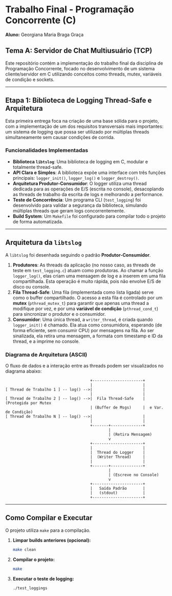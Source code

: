 # Trabalho Final - Programação Concorrente (C)

**Aluno:** Georgiana Maria Braga Graça

## Tema A: Servidor de Chat Multiusuário (TCP)

Este repositório contém a implementação do trabalho final da disciplina de Programação Concorrente, focado no desenvolvimento de um sistema cliente/servidor em C utilizando conceitos como threads, mutex, variáveis de condição e sockets.

---

## Etapa 1: Biblioteca de Logging Thread-Safe e Arquitetura

Esta primeira entrega foca na criação de uma base sólida para o projeto, com a implementação de um dos requisitos transversais mais importantes: um sistema de logging que possa ser utilizado por múltiplas threads simultaneamente sem causar condições de corrida.

### Funcionalidades Implementadas

* **Biblioteca `libtslog`**: Uma biblioteca de logging em C, modular e totalmente thread-safe.
* **API Clara e Simples**: A biblioteca expõe uma interface com três funções principais: `logger_init()`, `logger_log()` e `logger_destroy()`.
* **Arquitetura Produtor-Consumidor**: O logger utiliza uma thread dedicada para as operações de E/S (escrita no console), desacoplando as threads de trabalho da escrita de logs e melhorando a performance.
* **Teste de Concorrência**: Um programa CLI (`test_logging`) foi desenvolvido para validar a segurança da biblioteca, simulando múltiplas threads que geram logs concorrentemente.
* **Build System**: Um `Makefile` foi configurado para compilar todo o projeto de forma automatizada.

---

## Arquitetura da `libtslog`

A `libtslog` foi desenhada seguindo o padrão **Produtor-Consumidor**.

1.  **Produtores**: As threads da aplicação (no nosso caso, as threads de teste em `test_logging.c`) atuam como produtoras. Ao chamar a função `logger_log()`, elas criam uma mensagem de log e a inserem em uma fila compartilhada. Esta operação é muito rápida, pois não envolve E/S de disco ou console.
2.  **Fila Thread-Safe**: Uma fila (implementada como lista ligada) serve como o buffer compartilhado. O acesso a esta fila é controlado por um **mutex** (`pthread_mutex_t`) para garantir que apenas uma thread a modifique por vez, e por uma **variável de condição** (`pthread_cond_t`) para sincronizar o produtor e o consumidor.
3.  **Consumidor**: Uma única thread, a `writer_thread`, é criada quando `logger_init()` é chamado. Ela atua como consumidora, esperando (de forma eficiente, sem consumir CPU) por mensagens na fila. Ao ser sinalizada, ela retira uma mensagem, a formata com timestamp e ID da thread, e a imprime no console.

### Diagrama de Arquitetura (ASCII)

O fluxo de dados e a interação entre as threads podem ser visualizados no diagrama abaixo:

```
                                     +----------------------+
                                     |                      |
[ Thread de Trabalho 1 ] -- log() -->|                      |
                                     |                      |
[ Thread de Trabalho 2 ] -- log() -->|  Fila Thread-Safe    | (Protegida por Mutex
                                     | (Buffer de Msgs)     |  e Var. de Condição)
[ Thread de Trabalho N ] -- log() -->|                      |
                                     |                      |
                                     +-------+--------------+
                                             |
                                             | (Retira Mensagem)
                                             v
                                     +----------------------+
                                     |                      |
                                     |  Thread do Logger    |
                                     |  (Writer Thread)     |
                                     |                      |
                                     +-------+--------------+
                                             |
                                             | (Escreve no Console)
                                             v
                                     +----------------------+
                                     |   Saída Padrão       |
                                     |   (stdout)           |
                                     +----------------------+
```

---

## Como Compilar e Executar

O projeto utiliza `make` para a compilação.

1.  **Limpar builds anteriores (opcional):**
    ```bash
    make clean
    ```

2.  **Compilar o projeto:**
    ```bash
    make
    ```

3.  **Executar o teste de logging:**
    ```bash
    ./test_loggings
    ```
